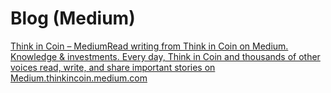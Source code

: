 # Blog \(Medium\)

[Think in Coin – MediumRead writing from Think in Coin on Medium. Knowledge & investments. Every day, Think in Coin and thousands of other voices read, write, and share important stories on Medium.thinkincoin.medium.com](https://thinkincoin.medium.com/)

